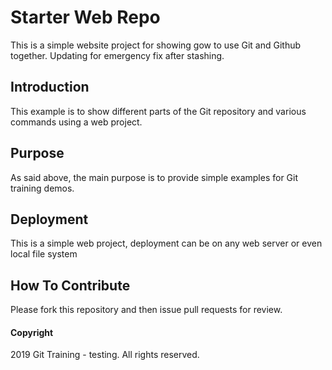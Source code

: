 # Starter Web Repo

This is a simple website project for showing gow to use Git and Github together. 
Updating for emergency fix after stashing. 

## Introduction

This example is to show different parts of the Git repository and various commands using a web project. 

## Purpose

As said above, the main purpose is to provide simple examples for Git training demos. 

## Deployment

This is a simple web project, deployment can be on any web server or even local file system

## How To Contribute

Please fork this repository and then issue pull requests for review.

#### Copyright

2019 Git Training - testing. All rights reserved. 